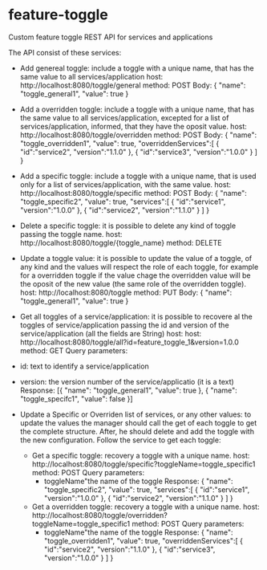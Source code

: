 # feature-toggle
Custom feature toggle REST API for services and applications

The API consist of these services:
- Add genereal toggle: include a toggle with a unique name, that has the same value to all services/application
host: http://localhost:8080/toggle/general
method: POST
Body:
{
    "name": "toggle_general1",
    "value": true
}

- Add a overridden toggle: include a toggle with a unique name, that has the same value to all services/application, excepted for a list of services/application, informed, that they have the oposit value.
host: http://localhost:8080/toggle/overridden
method: POST
Body:
{
    "name": "toggle_overridden1",
    "value": true,
    "overriddenServices":[
    	{
    		"id":"service2",
    		"version":"1.1.0"
    	},
    	{
    		"id":"service3",
    		"version":"1.0.0"
    	}
    	]
}

- Add a specific toggle: include a toggle with a unique name, that is used only for a list of services/application, with the same value.
host: http://localhost:8080/toggle/specific
method: POST
Body:
{
    "name": "toggle_specific2",
    "value": true,
    "services":[
    	{
    		"id":"service1",
    		"version":"1.0.0"
    	},
    	{
    		"id":"service2",
    		"version":"1.1.0"
    	}
    	]
}

- Delete a specific toggle: it is possible to delete any kind of toggle passing the toggle name.
host: http://localhost:8080/toggle/{toggle_name}
method: DELETE

- Update a toggle value: it is possible to update the value of a toggle, of any kind and the values will respect the role of each toggle, for example for a overridden toggle if the value chage the overridden value will be the oposit of the new value (the same role of the overridden toggle). 
host: http://localhost:8080/toggle
method: PUT
Body:
{
    "name": "toggle_general1",
    "value": true
}

- Get all toggles of a service/application: it is possible to recovere al the toggles of service/application passing the id and version of the service/application (all the fields are String)
host: host: http://localhost:8080/toggle/all?id=feature_toggle_1&version=1.0.0
method: GET
Query parameters:
- id: text to identify a service/application
- version: the version number of the service/applicatio (it is a text)
Response:
[{
    "name": "toggle_general1",
    "value": true
},
{
    "name": "toggle_specifc1",
    "value": false
}]

- Update a Specific or Overriden list of services, or any other values: to update the values the manager should call the get of each toggle to get the complete structure. After, he should delete and add the toggle with the new configuration. Follow the service to get each toggle:
	- Get a specific toggle: recovery a toggle with a unique name.
		host: http://localhost:8080/toggle/specific?toggleName=toggle_specific1
		method: POST
		Query parameters: 
		- toggleName"the name of the toggle
		Response:
		{
		    "name": "toggle_specific2",
		    "value": true,
		    "services":[
		    	{
		    		"id":"service1",
		    		"version":"1.0.0"
		    	},
		    	{
		    		"id":"service2",
		    		"version":"1.1.0"
		    	}
		    ]
		}
	- Get a overridden toggle: recovery a toggle with a unique name.
		host: http://localhost:8080/toggle/overridden?toggleName=toggle_specific1
		method: POST
		Query parameters: 
		- toggleName"the name of the toggle
		Response:
		{
		    "name": "toggle_overridden1",
		    "value": true,
		    "overriddenServices":[
		    	{
		    		"id":"service2",
		    		"version":"1.1.0"
		    	},
		    	{
		    		"id":"service3",
		    		"version":"1.0.0"
		    	}
		    ]
		}


